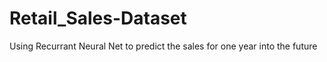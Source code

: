 # Retail_Sales-Dataset
Using Recurrant Neural Net to predict the sales for one year into the future 
